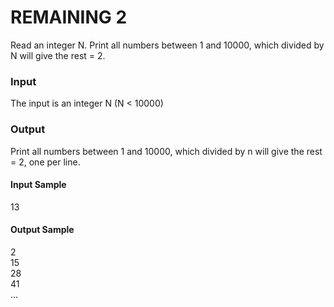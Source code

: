 # REMAINING 2
Read an integer N. Print all numbers between 1 and 10000, which divided by N will give the rest = 2.
### Input
The input is an integer N (N < 10000)
### Output
Print all numbers between 1 and 10000, which divided by n will give the rest = 2, one per line.
#### Input Sample	
13
#### Output Sample
2  
15  
28  
41  
...